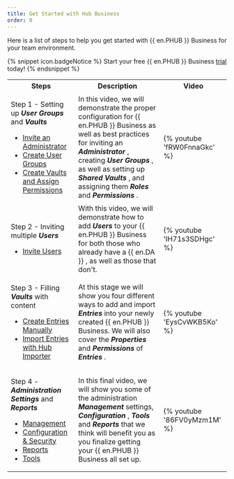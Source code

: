 ```yaml
---
title: Get Started with Hub Business
order: 0
---
```

Here is a list of steps to help you get started with {{ en.PHUB }} Business for your team environment.  

{% snippet icon.badgeNotice %} 
Start your free {{ en.PHUB }} Business &#32; [trial](https://password.devolutions.net/business/sign-up) today! 
{% endsnippet %}
 
<table>
	<tr>
		<th>
Steps 
		</th>
		<th>
Description 
		</th>
		<th>
Video 
		</th>
	</tr>
	<tr>
		<td>

Step 1 - Setting up ***User Groups*** and ***Vaults***  

* [Invite an Administrator](/hub/web-interface/hub-overview/administration/management/users/administrator-invite/) 
* [Create User Groups](/hub/web-interface/hub-overview/administration/management/user-groups/create-manage-user-groups/) 
* [Create Vaults and Assign Permissions](/hub/web-interface/hub-overview/administration/management/vaults/create-manage-vaults/) 
		</td>
		<td>
In this video, we will demonstrate the proper configuration for {{ en.PHUB }} Business as well as best practices for inviting an ***Administrator*** , creating ***User Groups*** , as well as setting up ***Shared Vaults*** , and assigning them ***Roles*** and ***Permissions*** . 
		</td>
		<td>

{% youtube 'fRW0FnnaGkc' %}
		</td>
	</tr>
	<tr>
		<td>

Step 2 - Inviting multiple ***Users***  

* [Invite Users](/hub/web-interface/hub-overview/administration/management/users/create-invite-users/) 
		</td>
		<td>
With this video, we will demonstrate how to add ***Users*** to your {{ en.PHUB }} Business for both those who already have a {{ en.DA }} , as well as those that don&apos;t. 
		</td>
		<td>

{% youtube 'IH71s3SDHgc' %}
		</td>
	</tr>
	<tr>
		<td>

Step 3 - Filling ***Vaults*** with content  

* [Create Entries Manually](/hub/web-interface/hub-overview/entries/create-entries-manually/) 
* [Import Entries with Hub Importer](/hub/web-interface/hub-overview/tools/hub-importer/) 
		</td>
		<td>
At this stage we will show you four different ways to add and import ***Entries*** into your newly created {{ en.PHUB }} Business. We will also cover the ***Properties*** and ***Permissions*** of ***Entries*** . 
		</td>
		<td>

{% youtube 'EysCvWKB5Ko' %}
		</td>
	</tr>
	<tr>
		<td>

Step 4 - ***Administration Settings*** and ***Reports***  

* [Management](/hub/web-interface/hub-overview/administration/) 
* [Configuration &amp; Security](/hub/web-interface/hub-overview/administration/configuration-security/system-settings/) 
* [Reports](/hub/web-interface/hub-overview/reports/) 
* [Tools](/hub/web-interface/hub-overview/tools/) 
		</td>
		<td>
In this final video, we will show you some of the administration ***Management*** settings, ***Configuration*** , ***Tools*** and ***Reports*** that we think will benefit you as you finalize getting your {{ en.PHUB }} Business all set up. 
		</td>
		<td>
{% youtube '86FV0yMzm1M' %}
		</td>
	</tr>
</table>



